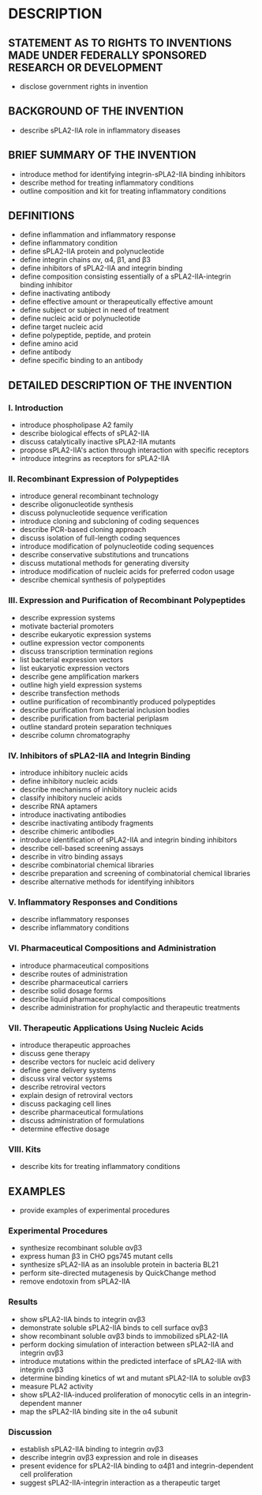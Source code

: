 # DESCRIPTION

## STATEMENT AS TO RIGHTS TO INVENTIONS MADE UNDER FEDERALLY SPONSORED RESEARCH OR DEVELOPMENT

- disclose government rights in invention

## BACKGROUND OF THE INVENTION

- describe sPLA2-IIA role in inflammatory diseases

## BRIEF SUMMARY OF THE INVENTION

- introduce method for identifying integrin-sPLA2-IIA binding inhibitors
- describe method for treating inflammatory conditions
- outline composition and kit for treating inflammatory conditions

## DEFINITIONS

- define inflammation and inflammatory response
- define inflammatory condition
- define sPLA2-IIA protein and polynucleotide
- define integrin chains αv, α4, β1, and β3
- define inhibitors of sPLA2-IIA and integrin binding
- define composition consisting essentially of a sPLA2-IIA-integrin binding inhibitor
- define inactivating antibody
- define effective amount or therapeutically effective amount
- define subject or subject in need of treatment
- define nucleic acid or polynucleotide
- define target nucleic acid
- define polypeptide, peptide, and protein
- define amino acid
- define antibody
- define specific binding to an antibody

## DETAILED DESCRIPTION OF THE INVENTION

### I. Introduction

- introduce phospholipase A2 family
- describe biological effects of sPLA2-IIA
- discuss catalytically inactive sPLA2-IIA mutants
- propose sPLA2-IIA's action through interaction with specific receptors
- introduce integrins as receptors for sPLA2-IIA

### II. Recombinant Expression of Polypeptides

- introduce general recombinant technology
- describe oligonucleotide synthesis
- discuss polynucleotide sequence verification
- introduce cloning and subcloning of coding sequences
- describe PCR-based cloning approach
- discuss isolation of full-length coding sequences
- introduce modification of polynucleotide coding sequences
- describe conservative substitutions and truncations
- discuss mutational methods for generating diversity
- introduce modification of nucleic acids for preferred codon usage
- describe chemical synthesis of polypeptides

### III. Expression and Purification of Recombinant Polypeptides

- describe expression systems
- motivate bacterial promoters
- describe eukaryotic expression systems
- outline expression vector components
- discuss transcription termination regions
- list bacterial expression vectors
- list eukaryotic expression vectors
- describe gene amplification markers
- outline high yield expression systems
- describe transfection methods
- outline purification of recombinantly produced polypeptides
- describe purification from bacterial inclusion bodies
- describe purification from bacterial periplasm
- outline standard protein separation techniques
- describe column chromatography

### IV. Inhibitors of sPLA2-IIA and Integrin Binding

- introduce inhibitory nucleic acids
- define inhibitory nucleic acids
- describe mechanisms of inhibitory nucleic acids
- classify inhibitory nucleic acids
- describe RNA aptamers
- introduce inactivating antibodies
- describe inactivating antibody fragments
- describe chimeric antibodies
- introduce identification of sPLA2-IIA and integrin binding inhibitors
- describe cell-based screening assays
- describe in vitro binding assays
- describe combinatorial chemical libraries
- describe preparation and screening of combinatorial chemical libraries
- describe alternative methods for identifying inhibitors

### V. Inflammatory Responses and Conditions

- describe inflammatory responses
- describe inflammatory conditions

### VI. Pharmaceutical Compositions and Administration

- introduce pharmaceutical compositions
- describe routes of administration
- describe pharmaceutical carriers
- describe solid dosage forms
- describe liquid pharmaceutical compositions
- describe administration for prophylactic and therapeutic treatments

### VII. Therapeutic Applications Using Nucleic Acids

- introduce therapeutic approaches
- discuss gene therapy
- describe vectors for nucleic acid delivery
- define gene delivery systems
- discuss viral vector systems
- describe retroviral vectors
- explain design of retroviral vectors
- discuss packaging cell lines
- describe pharmaceutical formulations
- discuss administration of formulations
- determine effective dosage

### VIII. Kits

- describe kits for treating inflammatory conditions

## EXAMPLES

- provide examples of experimental procedures

### Experimental Procedures

- synthesize recombinant soluble αvβ3
- express human β3 in CHO pgs745 mutant cells
- synthesize sPLA2-IIA as an insoluble protein in bacteria BL21
- perform site-directed mutagenesis by QuickChange method
- remove endotoxin from sPLA2-IIA

### Results

- show sPLA2-IIA binds to integrin αvβ3
- demonstrate soluble sPLA2-IIA binds to cell surface αvβ3
- show recombinant soluble αvβ3 binds to immobilized sPLA2-IIA
- perform docking simulation of interaction between sPLA2-IIA and integrin αvβ3
- introduce mutations within the predicted interface of sPLA2-IIA with integrin αvβ3
- determine binding kinetics of wt and mutant sPLA2-IIA to soluble αvβ3
- measure PLA2 activity
- show sPLA2-IIA-induced proliferation of monocytic cells in an integrin-dependent manner
- map the sPLA2-IIA binding site in the α4 subunit

### Discussion

- establish sPLA2-IIA binding to integrin αvβ3
- describe integrin αvβ3 expression and role in diseases
- present evidence for sPLA2-IIA binding to α4β1 and integrin-dependent cell proliferation
- suggest sPLA2-IIA-integrin interaction as a therapeutic target

